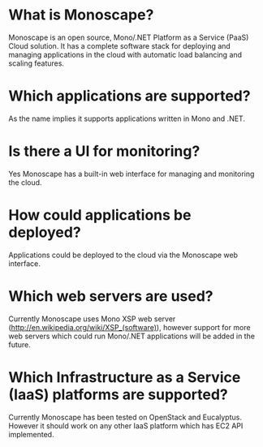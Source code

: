 What is Monoscape?
===================
Monoscape is an open source, Mono/.NET Platform as a Service (PaaS) Cloud solution. It has a complete software stack for deploying and managing applications in the cloud with automatic load balancing and scaling features.


Which applications are supported?
==================================
As the name implies it supports applications written in Mono and .NET.


Is there a UI for monitoring?
========================================
Yes Monoscape has a built-in web interface for managing and monitoring the cloud.


How could applications be deployed?
=============================================
Applications could be deployed to the cloud via the Monoscape web interface.


Which web servers are used?
============================
Currently Monoscape uses Mono XSP web server (http://en.wikipedia.org/wiki/XSP_(software)), however support for more web servers which could run Mono/.NET applications will be added in the future.


Which Infrastructure as a Service (IaaS) platforms are supported?
==================================================================
Currently Monoscape has been tested on OpenStack and Eucalyptus. However it should work on any other IaaS platform which has EC2 API implemented.





